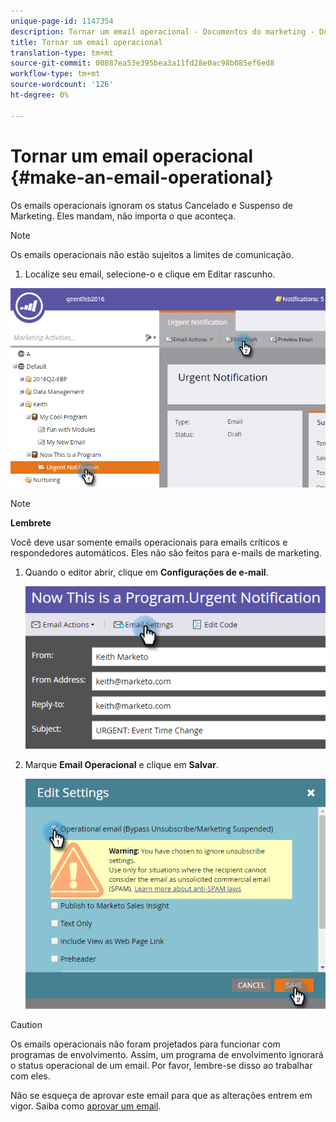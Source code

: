 ```yaml
---
unique-page-id: 1147354
description: Tornar um email operacional - Documentos do marketing - Documentação do produto
title: Tornar um email operacional
translation-type: tm+mt
source-git-commit: 00887ea53e395bea3a11fd28e0ac98b085ef6ed8
workflow-type: tm+mt
source-wordcount: '126'
ht-degree: 0%

---
```



# Tornar um email operacional {#make-an-email-operational}

Os emails operacionais ignoram os status Cancelado e Suspenso de Marketing. Eles mandam, não importa o que aconteça.

>[!NOTE]
>
>Os emails operacionais não estão sujeitos a limites de comunicação.

1. Localize seu email, selecione-o e clique em Editar rascunho.

![](assets/one-1.png)

>[!NOTE]
>
>**Lembrete**
>
>Você deve usar somente emails operacionais para emails críticos e respondedores automáticos. Eles não são feitos para e-mails de marketing.

1. Quando o editor abrir, clique em **Configurações de e-mail**.

   ![](assets/two-1.png)

1. Marque **Email Operacional** e clique em **Salvar**.

   ![](assets/three.png)

>[!CAUTION]
>
>Os emails operacionais não foram projetados para funcionar com programas de envolvimento. Assim, um programa de envolvimento ignorará o status operacional de um email. Por favor, lembre-se disso ao trabalhar com eles.

Não se esqueça de aprovar este email para que as alterações entrem em vigor. Saiba como [aprovar um email](../../../../product-docs/email-marketing/general/creating-an-email/approve-an-email.md).